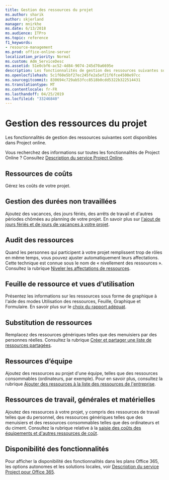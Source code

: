 ```yaml
---
title: Gestion des ressources du projet
ms.author: sharik
author: skjerland
manager: mnirkhe
ms.date: 6/13/2018
ms.audience: ITPro
ms.topic: reference
f1_keywords:
- resource-management
ms.prod: office-online-server
localization_priority: Normal
ms.custom: Adm_ServiceDesc
ms.assetid: 51e0cbf6-ac52-4d84-9074-245d70a6695e
description: Les fonctionnalités de gestion des ressources suivantes sont disponibles dans Project online.
ms.openlocfilehash: 5c1f60e5bf27ec245fe2a5ef21f6fce4500e97cc
ms.sourcegitcommit: 830694c729ab53fcc8518b0cdd5322b322514431
ms.translationtype: MT
ms.contentlocale: fr-FR
ms.lasthandoff: 04/25/2019
ms.locfileid: "33246840"
---
```

# <a name="project-resource-management"></a>Gestion des ressources du projet

Les fonctionnalités de gestion des ressources suivantes sont disponibles dans Project online.
  
Vous recherchez des informations sur toutes les fonctionnalités de Project Online ? Consultez [Description du service Project Online](project-online-service-description.md).
  
## <a name="cost-resources"></a>Ressources de coûts
<a name="bkmk_CostResources"> </a>

Gérez les coûts de votre projet.
  
## <a name="manage-nonworking-time"></a>Gestion des durées non travaillées
<a name="bkmk_Managenonworkingtime"> </a>

Ajoutez des vacances, des jours fériés, des arrêts de travail et d'autres périodes chômées au planning de votre projet. En savoir plus sur [l'ajout de jours fériés et de jours de vacances à votre projet](https://go.microsoft.com/fwlink/p/?LinkId=271337).
  
## <a name="resource-leveling"></a>Audit des ressources
<a name="bkmk_Resourceleveling"> </a>

Quand les personnes qui participent à votre projet remplissent trop de rôles en même temps, vous pouvez ajuster automatiquement leurs affectations. Cette technique est connue sous le nom de « nivellement des ressources ». Consultez la rubrique [Niveler les affectations de ressources](https://go.microsoft.com/fwlink/p/?LinkId=271348).
  
## <a name="resource-sheet-and-usage-views"></a>Feuille de ressource et vues d’utilisation
<a name="bkmk_resourcesheetandusageviews"> </a>

Présentez les informations sur les ressources sous forme de graphique à l'aide des modes Utilisation des ressources, Feuille, Graphique et Formulaire. En savoir plus sur le [choix du rapport adéquat](https://go.microsoft.com/fwlink/?LinkId=402920).
  
## <a name="resource-substitution"></a>Substitution de ressources
<a name="bkmk_ResourceSubstitution"> </a>

Remplacez des ressources génériques telles que des menuisiers par des personnes réelles. Consultez la rubrique [Créer et partager une liste de ressources partagées](https://go.microsoft.com/fwlink/?LinkId=402921).
  
## <a name="team-resources"></a>Ressources d’équipe
<a name="bkmk_Teamresources"> </a>

Ajoutez des ressources au projet d'une équipe, telles que des ressources consommables (ordinateurs, par exemple). Pour en savoir plus, consultez la rubrique [Ajouter des ressources à la liste des ressources de l'entreprise](https://go.microsoft.com/fwlink/p/?LinkId=271347).
  
## <a name="work-generic-and-material-resources"></a>Ressources de travail, générales et matérielles
<a name="bkmk_WorkGenericMaterialResources"> </a>

Ajoutez des ressources à votre projet, y compris des ressources de travail telles que du personnel, des ressources génériques telles que des menuisiers et des ressources consommables telles que des ordinateurs et du ciment. Consultez la rubrique relative à la [saisie des coûts des équipements et d'autres ressources de coût](https://go.microsoft.com/fwlink/?LinkId=402922).
  
## <a name="feature-availability"></a>Disponibilité des fonctionnalités
<a name="bkmk_WorkGenericMaterialResources"> </a>

Pour afficher la disponibilité des fonctionnalités dans les plans Office 365, les options autonomes et les solutions locales, voir [Description du service Project pour Office 365](http://technet.microsoft.com/library/f610ba5b-57d0-4324-a205-bce300adc7a3.aspx).
  


